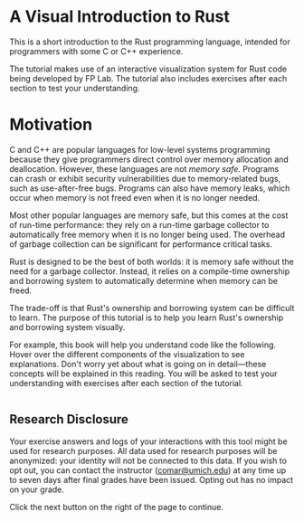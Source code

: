 # A Visual Introduction to Rust

This is a short introduction to the Rust programming language, intended for
programmers with some C or C++ experience. 

The tutorial makes use of an interactive visualization system for Rust code
being developed by FP Lab. The tutorial also includes exercises after each
section to test your understanding.

# Motivation

C and C++ are popular languages for low-level systems programming because they 
give programmers direct control over memory allocation and deallocation. However,
these languages are not *memory safe*. Programs can crash or exhibit security
vulnerabilities due to memory-related bugs, such as use-after-free bugs. 
Programs can also have memory leaks, which occur when memory is not freed
even when it is no longer needed.

Most other popular languages are memory safe, but this comes at the cost of run-time
performance: they rely on a run-time garbage collector to automatically free 
memory when it is no longer being used. The overhead of garbage collection can 
be significant for performance critical tasks.

Rust is designed to be the best of both worlds: it is memory safe without the
need for a garbage collector. Instead, it relies on a compile-time ownership
and borrowing system to automatically determine when memory can be freed. 

The trade-off is that Rust's ownership and borrowing system can be difficult to learn.
The purpose of this tutorial is to help you learn Rust's ownership and borrowing 
system visually.

For example, this book will help you understand code like the following. Hover
over the different components of the visualization to see explanations. Don't
worry yet about what is going on in detail—these concepts will be explained in this
reading. You will be asked to test your understanding with exercises after 
each section of the tutorial.

<div class="flex-container vis_block" style="position:relative; margin-left:-75px; margin-right:-75px; display: flex;">
  <object type="image/svg+xml" class="hatra2 code_panel" data="assets/modified_examples/hatra2/vis_code.svg"></object>
  <object type="image/svg+xml" class="hatra2 tl_panel" data="assets/modified_examples/hatra2/vis_timeline.svg" style="width: auto;" onmouseenter="helpers('hatra2')"></object>
</div>

## Research Disclosure

Your exercise answers and logs of your interactions with this tool might be used for research purposes. 
All data used for research purposes will be anonymized: your identity will not be connected to this data. 
If you wish to opt out, you can contact the instructor (comar@umich.edu) at any time up to seven days after 
final grades have been issued. Opting out has no impact on your grade. 

Click the next button on the right of the page to continue.